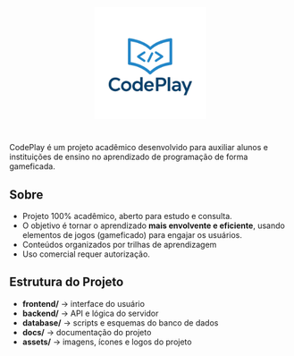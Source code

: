 <p align="center">
  <img src="assets/logo.png" width="200" alt="Logo CodePlay">
</p>

# 

CodePlay é um projeto acadêmico desenvolvido para auxiliar alunos e instituições de ensino no aprendizado de programação de forma gameficada.

## Sobre

- Projeto 100% acadêmico, aberto para estudo e consulta.
- O objetivo é tornar o aprendizado **mais envolvente e eficiente**, usando elementos de jogos (gameficado) para engajar os usuários.
- Conteúdos organizados por trilhas de aprendizagem
- Uso comercial requer autorização.


## Estrutura do Projeto

- **frontend/** → interface do usuário 
- **backend/** → API e lógica do servidor
- **database/** → scripts e esquemas do banco de dados
- **docs/** → documentação do projeto
- **assets/** → imagens, ícones e logos do projeto  
